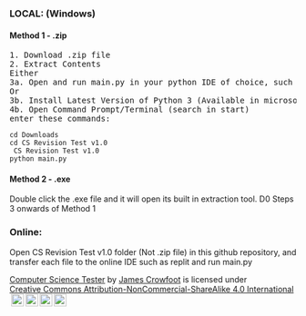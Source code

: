 <h3>LOCAL: (Windows)</h3>
<h4>Method 1 - .zip </h4>
<pre>1. Download .zip file
2. Extract Contents
Either
3a. Open and run main.py in your python IDE of choice, such as thonny or VS Code.
Or
3b. Install Latest Version of Python 3 (Available in microsoft store) if you havent already.
4b. Open Command Prompt/Terminal (search in start)
enter these commands:
</pre>
<code>cd Downloads</code>
<br>
<code>cd CS Revision Test v1.0 </code>
<br>
<code> CS Revision Test v1.0</code>
<br>
<code>python main.py</code>

<h4>Method 2 - .exe</h4>
Double click the .exe file and it will open its built in extraction tool.
D0 Steps 3 onwards of Method 1

<h3>Online:</h3>
<p>Open CS Revision Test v1.0 folder (Not .zip file) in this github repository, and transfer each file to the online IDE such as replit and run main.py</p>

<p xmlns:cc="http://creativecommons.org/ns#" xmlns:dct="http://purl.org/dc/terms/"><a property="dct:title" rel="cc:attributionURL" href="https://github.com/James-Crowfoot/CS-Test">Computer Science Tester</a> by <a rel="cc:attributionURL dct:creator" property="cc:attributionName" href="https://github.com/James-Crowfoot">James Crowfoot</a> is licensed under <a href="https://creativecommons.org/licenses/by-nc-sa/4.0/?ref=chooser-v1" target="_blank" rel="license noopener noreferrer" style="display:inline-block;">Creative Commons Attribution-NonCommercial-ShareAlike 4.0 International<img style="height:22px!important;margin-left:3px;vertical-align:text-bottom;" src="https://mirrors.creativecommons.org/presskit/icons/cc.svg?ref=chooser-v1" alt=""><img style="height:22px!important;margin-left:3px;vertical-align:text-bottom;" src="https://mirrors.creativecommons.org/presskit/icons/by.svg?ref=chooser-v1" alt=""><img style="height:22px!important;margin-left:3px;vertical-align:text-bottom;" src="https://mirrors.creativecommons.org/presskit/icons/nc.svg?ref=chooser-v1" alt=""><img style="height:22px!important;margin-left:3px;vertical-align:text-bottom;" src="https://mirrors.creativecommons.org/presskit/icons/sa.svg?ref=chooser-v1" alt=""></a></p>
